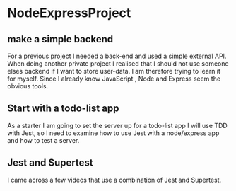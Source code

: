 # NodeExpressProject

## make a simple backend

For a previous project I needed a back-end and used a simple external API.
When doing another private project I realised that I should not use someone elses backend if I want to store user-data.
I am therefore trying to learn it for myself. Since I already know JavaScript , Node and Express seem the obvious tools.

## Start with a todo-list app

As a starter I am going to set the server up for a todo-list app
I will use TDD with Jest, so I need to examine how to use Jest with a node/express app and how to test a server.

## Jest and Supertest

I came across a few videos that use a combination of Jest and Supertest.
